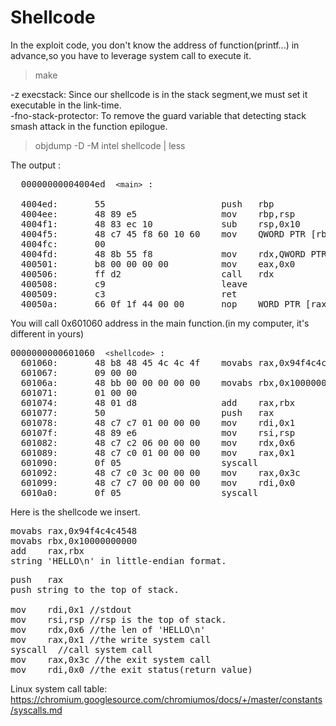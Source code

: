 # Shellcode

In the exploit code, you don't know the address of function(printf...) in advance,so you have to leverage system call to execute it.

> make

-z execstack: Since our shellcode is in the stack segment,we must set it executable in the link-time.  
-fno-stack-protector: To remove the guard variable that detecting stack smash attack in the function epilogue.

> objdump -D -M intel shellcode | less

The output :
<pre>
  00000000004004ed  <code>&lt;main&gt;</code> :

  4004ed:       55                      push   rbp
  4004ee:       48 89 e5                mov    rbp,rsp
  4004f1:       48 83 ec 10             sub    rsp,0x10
  4004f5:       48 c7 45 f8 60 10 60    mov    QWORD PTR [rbp-0x8],0x601060
  4004fc:       00 
  4004fd:       48 8b 55 f8             mov    rdx,QWORD PTR [rbp-0x8]
  400501:       b8 00 00 00 00          mov    eax,0x0
  400506:       ff d2                   call   rdx
  400508:       c9                      leave  
  400509:       c3                      ret    
  40050a:       66 0f 1f 44 00 00       nop    WORD PTR [rax+rax*1+0x0]
</pre>
You will call 0x601060 address in the main function.(in my computer, it's different in yours)

<pre>
0000000000601060  <code>&lt;shellcode&gt;</code> :
  601060:       48 b8 48 45 4c 4c 4f    movabs rax,0x94f4c4c4548
  601067:       09 00 00 
  60106a:       48 bb 00 00 00 00 00    movabs rbx,0x10000000000
  601071:       01 00 00 
  601074:       48 01 d8                add    rax,rbx
  601077:       50                      push   rax
  601078:       48 c7 c7 01 00 00 00    mov    rdi,0x1
  60107f:       48 89 e6                mov    rsi,rsp
  601082:       48 c7 c2 06 00 00 00    mov    rdx,0x6
  601089:       48 c7 c0 01 00 00 00    mov    rax,0x1
  601090:       0f 05                   syscall 
  601092:       48 c7 c0 3c 00 00 00    mov    rax,0x3c
  601099:       48 c7 c7 00 00 00 00    mov    rdi,0x0
  6010a0:       0f 05                   syscall 
</pre>
Here is the shellcode we insert.
<pre>
movabs rax,0x94f4c4c4548
movabs rbx,0x10000000000
add    rax,rbx
string 'HELLO\n' in little-endian format.
</pre>
<pre>
push   rax
push string to the top of stack.

mov    rdi,0x1 //stdout
mov    rsi,rsp //rsp is the top of stack.
mov    rdx,0x6 //the len of 'HELLO\n'
mov    rax,0x1 //the write system call
syscall  //call system call
mov    rax,0x3c //the exit system call
mov    rdi,0x0 //the exit status(return value)
</pre>
Linux system call table: https://chromium.googlesource.com/chromiumos/docs/+/master/constants/syscalls.md
